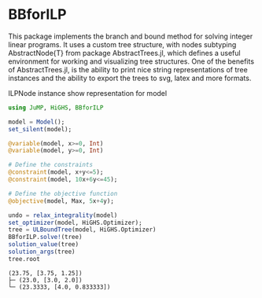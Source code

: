 
<a id='BBforILP'></a>

<a id='BBforILP-1'></a>

# BBforILP


This package implements the branch and bound method for solving integer linear programs. It uses a custom tree structure, with nodes subtyping AbstractNode{T} from package AbstractTrees.jl, which defines a useful environment for working and visualizing tree structures. One of the benefits of AbstractTrees.jl, is the ability to print nice string representations of tree instances and the ability to export the trees to svg, latex and more formats.


ILPNode instance show representation for model


```julia
using JuMP, HiGHS, BBforILP

model = Model();
set_silent(model);

@variable(model, x>=0, Int)
@variable(model, y>=0, Int)

# Define the constraints
@constraint(model, x+y<=5);
@constraint(model, 10x+6y<=45);

# Define the objective function
@objective(model, Max, 5x+4y);

undo = relax_integrality(model)
set_optimizer(model, HiGHS.Optimizer);
tree = ULBoundTree(model, HiGHS.Optimizer)
BBforILP.solve!(tree)
solution_value(tree)
solution_args(tree)
tree.root
```


```
(23.75, [3.75, 1.25])
├─ (23.0, [3.0, 2.0])
└─ (23.3333, [4.0, 0.833333])

```

